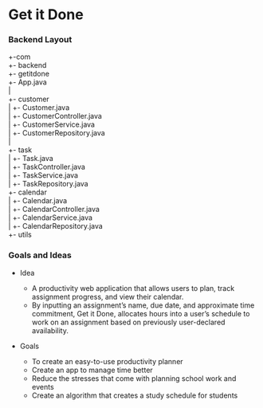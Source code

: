 # Get it Done


### Backend Layout
  +-com<br>
     +- backend<br>
         +- getitdone<br>
             +- App.java<br>
             |<br>
             +- customer<br>
             |   +- Customer.java<br>
             |   +- CustomerController.java<br>
             |   +- CustomerService.java<br>
             |   +- CustomerRepository.java<br>
             |<br>
             +- task<br>
             |   +- Task.java<br>
             |   +- TaskController.java<br>
             |   +- TaskService.java<br>
             |   +- TaskRepository.java<br>
             +- calendar<br>
             |   +- Calendar.java<br>
             |   +- CalendarController.java<br>
             |   +- CalendarService.java<br>
             |   +- CalendarRepository.java<br>
             +- utils<br>
             
### Goals and Ideas
* Idea 
  - A productivity web application that allows users to plan, track assignment progress, and view their calendar. 
  - By inputting an assignment’s name, due date, and approximate time commitment, Get it Done, allocates hours into a user’s schedule to work on an assignment based on previously user-declared availability. 

* Goals
  - To create an easy-to-use productivity planner
  - Create an app to manage time better
  - Reduce the stresses that come with planning school work and events
  - Create an algorithm that creates a study schedule for students
